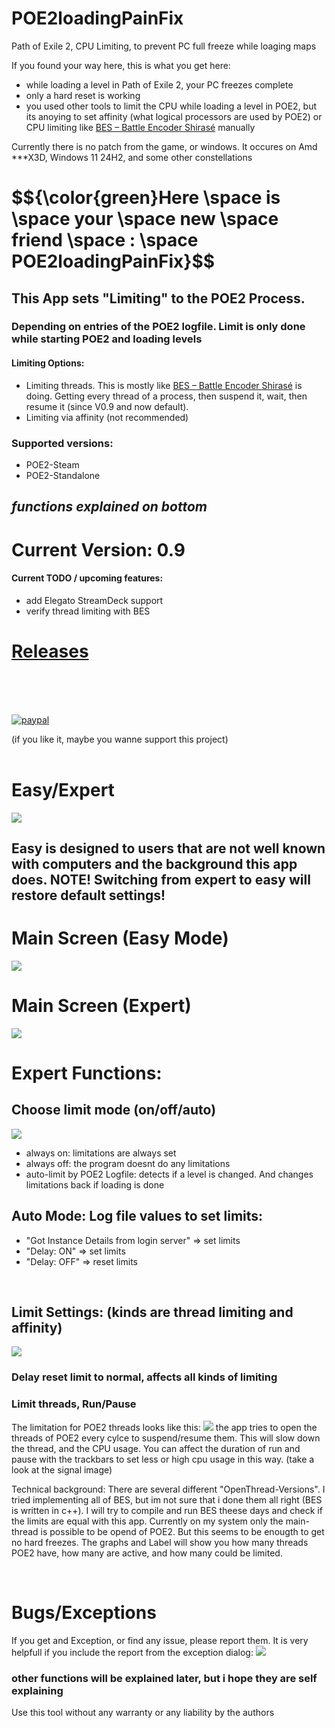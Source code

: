 # POE2loadingPainFix
Path of Exile 2, CPU Limiting, to prevent PC full freeze while loaging maps

If you found your way here, this is what you get here:
<ul>
      <li>while loading a level in Path of Exile 2, your PC freezes complete</li>
      <li>only a hard reset is working</li>
      <li>you used other tools to limit the CPU while loading a level in POE2, but its anoying to set affinity (what logical processors are used by POE2) or CPU limiting like 
            <a href="https://mion.yosei.fi/BES/">BES – Battle Encoder Shirasé</a>
  manually </li>
</ul>


Currently there is no patch from the game, or windows.
It occures on Amd ***X3D, Windows 11 24H2, and some other constellations

<h1>
$${\color{green}Here \space is \space your \space new \space friend \space : \space POE2loadingPainFix}$$
</h1>

<H2>
      This App sets "Limiting" to the POE2 Process.            
</H2>
<H3>Depending on entries of the POE2 logfile. Limit is only done while starting POE2 and loading levels</H3>
<H4>Limiting Options:</H4>
<ul>
      <li>Limiting threads. This is mostly like 
            <a href="https://mion.yosei.fi/BES/">BES – Battle Encoder Shirasé</a> is doing. Getting every thread of a process, then suspend it, wait, then resume it (since V0.9 and now default). </li>
      <li>Limiting via affinity (not recommended)</li>
</ul>

<H3>Supported versions:</H3>
<ul>
      <li>POE2-Steam</li>
      <li>POE2-Standalone</li>
</ul>


*functions explained on bottom*
<BR>
-----------------

<H1>Current Version: 0.9</H1>

<h4>Current TODO / upcoming features:</h4>
<ul>
      <li>add Elegato StreamDeck support</li>
      <li>verify thread limiting with BES</li>
</ul>


<H1>
<a href="https://github.com/CrimsonED1/POE2loadingPainFix/releases">
  Releases
</a>
            </H1>
<br><br><br>
<p>
  <a href="https://www.paypal.me/crimsoned">
      <img src="https://www.paypalobjects.com/en_US/i/btn/btn_donateCC_LG.gif" alt="paypal">
  </a>
</p>
(if you like it, maybe you wanne support this project)
<br><br>

<H1>Easy/Expert</H1>
<img src="https://github.com/user-attachments/assets/56dc8b14-e44f-48c9-b79e-a3d16466946f">
<H2>Easy is designed to users that are not well known with computers and the background this app does. NOTE! Switching from expert to easy will restore default settings!</H2>

<H1>Main Screen (Easy Mode)</H1>
<img src="https://github.com/CrimsonED1/POE2loadingPainFix/blob/main/README_Sources/images/EasyMode.png?raw=true">

<H1>Main Screen (Expert)</H1>

<img src="https://github.com/CrimsonED1/POE2loadingPainFix/blob/main/README_Sources/images/ExpertMode.png?raw=true">

<H1>Expert Functions:</H1>
<H2>Choose limit mode (on/off/auto)</H2>
<img src="https://github.com/CrimsonED1/POE2loadingPainFix/blob/main/README_Sources/images/auto_functions.png?raw=true">

<ul>
      <li>always on: limitations are always set </li>
      <li>always off: the program doesnt do any limitations</li>
      <li>auto-limit by POE2 Logfile: detects if a level is changed. And changes limitations back if loading is done</li>
      
</ul>

<H2>Auto Mode: Log file values to set limits:</H2>
<ul>
      <li>"Got Instance Details from login server" => set limits</li>
      <li>"Delay: ON" => set limits</li>
      <li>"Delay: OFF" => reset limits</li>
</ul>
<br>

<H2>Limit Settings: (kinds are thread limiting and affinity)</H2>
<img src="https://github.com/CrimsonED1/POE2loadingPainFix/blob/main/README_Sources/images/limit_settings.png?raw=true">
<H3>Delay reset limit to normal, affects all kinds of limiting</H3>

<H3>Limit threads, Run/Pause</H3>
The limitation for POE2 threads looks like this:
<img src="https://github.com/CrimsonED1/POE2loadingPainFix/blob/main/README_Sources/images/signal_limit_threads.png?raw=true">
the app tries to open the threads of POE2 every cylce to suspend/resume them. This will slow down the thread, and the CPU usage. 
You can affect the duration of run and pause with the trackbars to set less or high cpu usage in this way. (take a look at the signal image)

Technical background:
There are several different "OpenThread-Versions". I tried implementing all of BES, but im not sure that i done them all right (BES is written in c++). I will try to compile and run BES theese days and check if the limits are equal with this app. Currently on my system only the main-thread is possible to be opend of POE2. But this seems to be enougth to get no hard freezes.
The graphs and Label will show you how many threads POE2 have, how many are active, and how many could be limited.


<br>
<H1>Bugs/Exceptions</H1>
If you get and Exception, or find any issue, please report them.
It is very helpfull if you include the report from the exception dialog:
<img src="https://github.com/CrimsonED1/POE2loadingPainFix/blob/main/README_Sources/images/exception_dialog.png?raw=true">

<br>


<h3>other functions will be explained later, but i hope they are self explaining</h3>



Use this tool without any warranty or any liability by the authors
